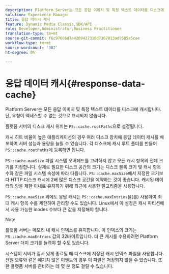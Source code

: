 ```yaml
---
description: Platform Server는 모든 응답 이미지 및 특정 텍스트 데이터를 디스크에 캐시합니다. 단, 요청이 액세스할 수 없는 것으로 표시되지 않습니다.
solution: Experience Manager
title: 응답 데이터 캐시
feature: Dynamic Media Classic,SDK/API
role: Developer,Administrator,Business Practitioner
translation-type: tm+mt
source-git-commit: f6c97606d7a4209427316d7367013ad9585a5cae
workflow-type: tm+mt
source-wordcount: '302'
ht-degree: 0%

---
```



# 응답 데이터 캐시{#response-data-cache}

Platform Server는 모든 응답 이미지 및 특정 텍스트 데이터를 디스크에 캐시합니다. 단, 요청이 액세스할 수 없는 것으로 표시되지 않습니다.

플랫폼 서버의 디스크 캐시 위치는 `PS::cache.rootPaths`으로 설정됩니다.

캐시 히트 비율이 높은 애플리케이션의 경우 여러 디스크 장치에 응답 데이터 캐시를 배포하여 서버 성능과 용량을 늘릴 수 있습니다. 각 디스크에 캐시 루트 폴더를 만들어 `PS::cache.rootPaths`에 등록하면 됩니다.

`PS::cache.maxSize` 파일 시스템 오버헤드를 고려하지 않고 모든 캐시 항목의 전체 크기를 지정합니다. 실제로 필요한 디스크 공간의 크기는 디스크 블록 크기 및 캐시 항목 수와 같은 파일 시스템 속성에 따라 다릅니다. `PS::cache.maxSize`에서 지정한 크기보다 HTTP 디스크 캐시에 2배 많은 디스크 공간을 예약하는 것이 좋습니다. 캐시된 데이터의 양을 제한 이내로 유지하기 위해 최근에 사용한 알고리즘을 사용합니다.

`PS::cache.maxSize` 외에도 응답 캐시는 `PS::cache.maxEntries`을(를) 사용하여 최대 캐시 항목 수를 제한하여 관리할 수도 있습니다. Linux에서 이 설정은 캐시 파티션에서 사용 가능한 inodes 수보다 큰 값을 지정해야 합니다.

>[!NOTE]
>
>플랫폼 서버는 메모리 내 캐시 인덱스를 유지합니다. 이 인덱스의 크기는 `PS::cache.maxEntries` 값의 32바이트입니다. 더 큰 캐시를 수용하려면 Platform Server 더미 크기를 늘려야 할 수도 있습니다.

시스템이 서버가 질서 있게 종료될 때 디스크에 저장된 캐시 인덱스 파일을 사용합니다. 전원 오류와 같은 예기치 않은 이벤트의 경우 이 파일은 저장되지 않을 수 있습니다. 또한 플랫폼 서버를 준비하는 데 몇 분 정도 걸릴 수 있습니다.
